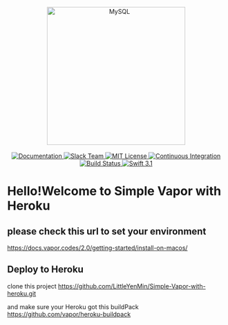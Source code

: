 <p align="center">
    <img src="https://cloud.githubusercontent.com/assets/1342803/24797159/52fb0d88-1b90-11e7-85a5-359fff0496a4.png" width="320" alt="MySQL">
    <br>
    <br>
    <a href="http://beta.docs.vapor.codes/getting-started/hello-world/">
        <img src="http://img.shields.io/badge/read_the-docs-92A8D1.svg" alt="Documentation">
    </a>
    <a href="http://vapor.team">
        <img src="http://vapor.team/badge.svg" alt="Slack Team">
    </a>
    <a href="LICENSE">
        <img src="http://img.shields.io/badge/license-MIT-brightgreen.svg" alt="MIT License">
    </a>
    <a href="https://circleci.com/gh/vapor/mysql">
        <img src="https://circleci.com/gh/vapor/mysql.svg?style=shield" alt="Continuous Integration">
    </a>
    <a href="https://travis-ci.org/vapor/api-template">
    	<img src="https://travis-ci.org/vapor/api-template.svg?branch=master" alt="Build Status">
    </a>
    <a href="https://swift.org">
        <img src="http://img.shields.io/badge/swift-3.1-brightgreen.svg" alt="Swift 3.1">
    </a>
</center>
<h1>
Hello!Welcome to Simple Vapor with Heroku
</h1>

<h2>please check this url to set your environment</h2>
<a href="https://docs.vapor.codes/2.0/getting-started/install-on-macos/">https://docs.vapor.codes/2.0/getting-started/install-on-macos/</a>

<h2>Deploy to Heroku</h2>
<p>clone this project <a href="https://github.com/LittleYenMin/Simple-Vapor-with-heroku.git">https://github.com/LittleYenMin/Simple-Vapor-with-heroku.git</a></p>
<p>and make sure your Heroku got this buildPack <a href="https://github.com/vapor/heroku-buildpack">https://github.com/vapor/heroku-buildpack</a></p>
